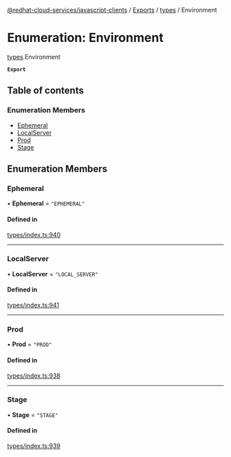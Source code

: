 [@redhat-cloud-services/javascript-clients](../README.md) / [Exports](../modules.md) / [types](../modules/types.md) / Environment

# Enumeration: Environment

[types](../modules/types.md).Environment

**`Export`**

## Table of contents

### Enumeration Members

- [Ephemeral](types.Environment.md#ephemeral)
- [LocalServer](types.Environment.md#localserver)
- [Prod](types.Environment.md#prod)
- [Stage](types.Environment.md#stage)

## Enumeration Members

### Ephemeral

• **Ephemeral** = ``"EPHEMERAL"``

#### Defined in

[types/index.ts:940](https://github.com/RedHatInsights/javascript-clients/blob/main/packages/notifications/types/index.ts#L940)

___

### LocalServer

• **LocalServer** = ``"LOCAL_SERVER"``

#### Defined in

[types/index.ts:941](https://github.com/RedHatInsights/javascript-clients/blob/main/packages/notifications/types/index.ts#L941)

___

### Prod

• **Prod** = ``"PROD"``

#### Defined in

[types/index.ts:938](https://github.com/RedHatInsights/javascript-clients/blob/main/packages/notifications/types/index.ts#L938)

___

### Stage

• **Stage** = ``"STAGE"``

#### Defined in

[types/index.ts:939](https://github.com/RedHatInsights/javascript-clients/blob/main/packages/notifications/types/index.ts#L939)

